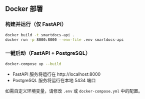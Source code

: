 ## Docker 部署

### 构建并运行（仅 FastAPI）
```bash
docker build -t smartdocs-api .
docker run -p 8000:8000 --env-file .env smartdocs-api
```

### 一键启动（FastAPI + PostgreSQL）
```bash
docker-compose up --build
```

- FastAPI 服务将运行在 http://localhost:8000
- PostgreSQL 服务将运行在本地 5434 端口

如需自定义环境变量，请修改 `.env` 或 `docker-compose.yml` 中的配置。 